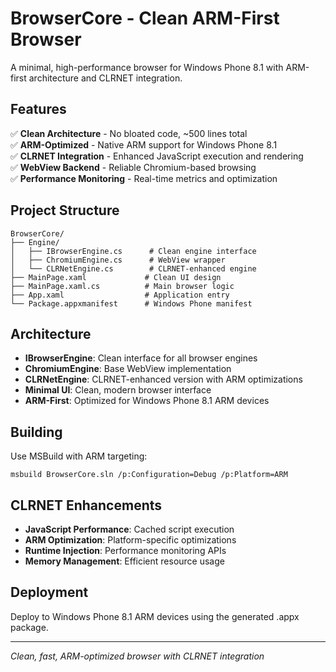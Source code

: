 # BrowserCore - Clean ARM-First Browser

A minimal, high-performance browser for Windows Phone 8.1 with ARM-first architecture and CLRNET integration.

## Features

✅ **Clean Architecture** - No bloated code, ~500 lines total  
✅ **ARM-Optimized** - Native ARM support for Windows Phone 8.1  
✅ **CLRNET Integration** - Enhanced JavaScript execution and rendering  
✅ **WebView Backend** - Reliable Chromium-based browsing  
✅ **Performance Monitoring** - Real-time metrics and optimization  

## Project Structure

```
BrowserCore/
├── Engine/
│   ├── IBrowserEngine.cs      # Clean engine interface
│   ├── ChromiumEngine.cs      # WebView wrapper
│   └── CLRNetEngine.cs        # CLRNET-enhanced engine
├── MainPage.xaml             # Clean UI design
├── MainPage.xaml.cs          # Main browser logic
├── App.xaml                  # Application entry
└── Package.appxmanifest      # Windows Phone manifest
```

## Architecture

- **IBrowserEngine**: Clean interface for all browser engines
- **ChromiumEngine**: Base WebView implementation  
- **CLRNetEngine**: CLRNET-enhanced version with ARM optimizations
- **Minimal UI**: Clean, modern browser interface
- **ARM-First**: Optimized for Windows Phone 8.1 ARM devices

## Building

Use MSBuild with ARM targeting:
```
msbuild BrowserCore.sln /p:Configuration=Debug /p:Platform=ARM
```

## CLRNET Enhancements

- **JavaScript Performance**: Cached script execution
- **ARM Optimization**: Platform-specific optimizations  
- **Runtime Injection**: Performance monitoring APIs
- **Memory Management**: Efficient resource usage

## Deployment

Deploy to Windows Phone 8.1 ARM devices using the generated .appx package.

---
*Clean, fast, ARM-optimized browser with CLRNET integration*